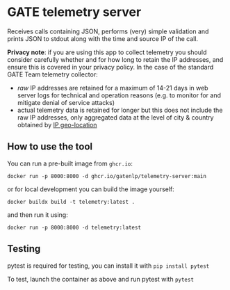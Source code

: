 # GATE telemetry server

Receives calls containing JSON, performs (very) simple validation and prints JSON to stdout along with the time and source IP of the call.

**Privacy note**: if you are using this app to collect telemetry you should consider carefully whether and for how long to retain the IP addresses, and ensure this is covered in your privacy policy.  In the case of the standard GATE Team telemetry collector:

- _raw_ IP addresses are retained for a maximum of 14-21 days in web server logs for technical and operation reasons (e.g. to monitor for and mitigate denial of service attacks)
- actual telemetry data is retained for longer but this does not include the raw IP addresses, only aggregated data at the level of city & country obtained by [IP geo-location](https://www.elastic.co/guide/en/elasticsearch/reference/master/geoip-processor.html)

## How to use the tool

You can run a pre-built image from `ghcr.io`:

```
docker run -p 8000:8000 -d ghcr.io/gatenlp/telemetry-server:main
```

or for local development you can build the image yourself:

```
docker buildx build -t telemetry:latest .
```

and then run it using:

```
docker run -p 8000:8000 -d telemetry:latest
```

## Testing
pytest is required for testing, you can install it with `pip install pytest`

To test, launch the container as above and run pytest with `pytest`
